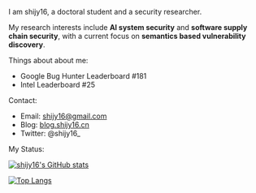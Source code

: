 I am shijy16, a doctoral student and a security researcher.

My research interests include **AI system security** and **software supply chain security**, with a current focus on **semantics based vulnerability discovery**.

Things about about me:
- Google Bug Hunter Leaderboard #181
- Intel Leaderboard #25

Contact:
- Email: [shijy16@gmail.com](shijy16@gmail.com)
- Blog: [blog.shijy16.cn](https://blog.shijy16.cn)
- Twitter: @shijy16_

My Status:

[![shijy16's GitHub stats](https://readme-stats.clckblog.space/api?username=shijy16&show_icons=true&theme=radical&count_private=true)](https://github.com/anuraghazra/github-readme-stats)

[![Top Langs](https://readme-stats.clckblog.space/api/top-langs/?username=shijy16&exclude_repo=CG_proj1,winafl,WDFuzzer,UCAS-Helper,LazyIDA,get-sep-file,sdn-srv6,shijy16.github.io&layout=compact)](https://github.com/anuraghazra/github-readme-stats)
